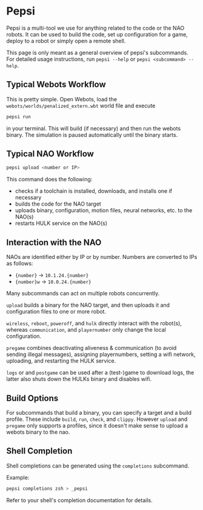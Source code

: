 # Pepsi

Pepsi is a multi-tool we use for anything related to the code or the NAO robots.
It can be used to build the code, set up configuration for a game, deploy to a robot or simply open a remote shell.

This page is only meant as a general overview of pepsi's subcommands.
For detailed usage instructions, run `pepsi --help` or `pepsi <subcommand> --help`.

## Typical Webots Workflow

This is pretty simple. Open Webots, load the `webots/worlds/penalized_extern.wbt` world file and execute
```bash
pepsi run
```
in your terminal. This will build (if necessary) and then run the webots binary.
The simulation is paused automatically until the binary starts.

## Typical NAO Workflow

```bash
pepsi upload <number or IP>
```
This command does the following:

- checks if a toolchain is installed, downloads, and installs one if necessary
- builds the code for the NAO target
- uploads binary, configuration, motion files, neural networks, etc. to the NAO(s)
- restarts HULK service on the NAO(s)

## Interaction with the NAO

NAOs are identified either by IP or by number.
Numbers are converted to IPs as follows:

 * `{number}` -> `10.1.24.{number}`
 * `{number}w` -> `10.0.24.{number}`

Many subcommands can act on multiple robots concurrently.

`upload` builds a binary for the NAO target, and then uploads it and configuration files to one or more robot.

`wireless`, `reboot`, `poweroff`, and `hulk` directly interact with the robot(s), whereas `communication`, and `playernumber` only change the local configuration.

`pregame` combines deactivating aliveness & communication (to avoid sending illegal messages), assigning playernumbers, setting a wifi network, uploading, and restarting the HULK service.

`logs` or and `postgame` can be used after a (test-)game to download logs, the latter also shuts down the HULKs binary and disables wifi.

## Build Options

For subcommands that build a binary, you can specify a target and a build profile.
These include `build`, `run`, `check`, and `clippy`.
However `upload` and `pregame` only supports a profiles, since it doesn't make sense to upload a webots binary to the nao.

## Shell Completion

Shell completions can be generated using the `completions` subcommand.

Example:
```bash
pepsi completions zsh > _pepsi
```
Refer to your shell's completion documentation for details.
